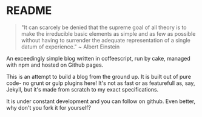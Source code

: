 README
======

> "It can scarcely be denied that the supreme goal of all theory is to make the irreducible basic elements as simple and as few as possible without having to surrender the adequate representation of a single datum of experience." ~ Albert Einstein

An exceedingly simple blog written in coffeescript, run by cake, managed with npm and hosted on Github pages.

This is an attempt to build a blog from the ground up. It is built out of pure code- no grunt or gulp plugins here! It's not as fast or as featurefull as, say, Jekyll, but it's made from scratch to my exact specifications.

It is under constant development and you can follow on github. Even better, why don't you fork it for yourself?
